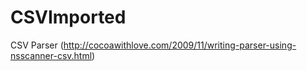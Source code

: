 CSVImported
===========

CSV Parser (http://cocoawithlove.com/2009/11/writing-parser-using-nsscanner-csv.html)